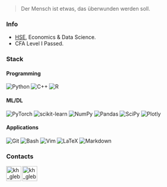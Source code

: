 > Der Mensch ist etwas, das überwunden werden soll.

### Info
* [HSE](https://www.hse.ru/en/), Economics & Data Science. 
* CFA Level I Passed.

### Stack

#### Programming
![Python](https://img.shields.io/badge/Python-3776AB?style=for-the-badge&logo=python&logoColor=white)
![C++](https://img.shields.io/badge/C%2B%2B-00599C?style=for-the-badge&logo=c%2B%2B&logoColor=white)
![R](https://img.shields.io/badge/-276DC3?style=for-the-badge&logo=r&logoColor=white)

#### ML/DL
![PyTorch](https://img.shields.io/badge/PyTorch-%23EE4C2C.svg?style=for-the-badge&logo=PyTorch&logoColor=white)
![scikit-learn](https://img.shields.io/badge/scikit--learn-%23F7931E.svg?style=for-the-badge&logo=scikit-learn&logoColor=white)
![NumPy](https://img.shields.io/badge/numpy-%23013243.svg?style=for-the-badge&logo=numpy&logoColor=white)
![Pandas](https://img.shields.io/badge/pandas-%23150458.svg?style=for-the-badge&logo=pandas&logoColor=white)
![SciPy](https://img.shields.io/badge/SciPy-%230C55A5.svg?style=for-the-badge&logo=scipy&logoColor=%white)
![Plotly](https://img.shields.io/badge/Plotly-%233F4F75.svg?style=for-the-badge&logo=plotly&logoColor=white)

#### Applications
![Git](https://img.shields.io/badge/git-%23F05033.svg?style=for-the-badge&logo=git&logoColor=white)
![Bash](https://img.shields.io/badge/Bash-121011?style=for-the-badge&logo=gnu-bash&logoColor=white)
![Vim](https://img.shields.io/badge/-Vim-019733?logoColor=white&style=for-the-badge&logo=vim)
![LaTeX](https://img.shields.io/badge/latex-%23008080.svg?style=for-the-badge&logo=latex&logoColor=white)
![Markdown](https://img.shields.io/badge/markdown-%23000000.svg?style=for-the-badge&logo=markdown&logoColor=white)

### Contacts
<p align = "left">
  <a href="https://www.linkedin.com/in/khaykingleb">
      <img align="left" alt="kh_gleb_linkedin" width="40px" src="https://img.icons8.com/color/48/000000/linkedin.svg"/>
  </a>
  <a href="https://www.kaggle.com/glebkhaykin">
      <img align="left"  alt="kh_gleb_kaggle" width="40px" src="https://img.icons8.com/windows/32/4a90e2/kaggle.svg"/>
  </a>
</p> 
